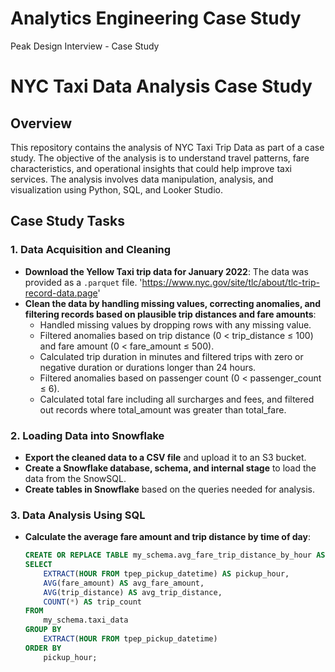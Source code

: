 # Analytics Engineering Case Study
Peak Design Interview - Case Study

# NYC Taxi Data Analysis Case Study

## Overview

This repository contains the analysis of NYC Taxi Trip Data as part of a case study. The objective of the analysis is to understand travel patterns, fare characteristics, and operational insights that could help improve taxi services. The analysis involves data manipulation, analysis, and visualization using Python, SQL, and Looker Studio.

## Case Study Tasks

### 1. Data Acquisition and Cleaning
- **Download the Yellow Taxi trip data for January 2022**: The data was provided as a `.parquet` file.
  'https://www.nyc.gov/site/tlc/about/tlc-trip-record-data.page'
- **Clean the data by handling missing values, correcting anomalies, and filtering records based on plausible trip distances and fare amounts**:
  - Handled missing values by dropping rows with any missing value.
  - Filtered anomalies based on trip distance (0 < trip_distance ≤ 100) and fare amount (0 < fare_amount ≤ 500).
  - Calculated trip duration in minutes and filtered trips with zero or negative duration or durations longer than 24 hours.
  - Filtered anomalies based on passenger count (0 < passenger_count ≤ 6).
  - Calculated total fare including all surcharges and fees, and filtered out records where total_amount was greater than total_fare.

### 2. Loading Data into Snowflake
- **Export the cleaned data to a CSV file** and upload it to an S3 bucket.
- **Create a Snowflake database, schema, and internal stage** to load the data from the SnowSQL.
- **Create tables in Snowflake** based on the queries needed for analysis.

### 3. Data Analysis Using SQL
- **Calculate the average fare amount and trip distance by time of day**:
  ```sql
  CREATE OR REPLACE TABLE my_schema.avg_fare_trip_distance_by_hour AS
  SELECT 
      EXTRACT(HOUR FROM tpep_pickup_datetime) AS pickup_hour,
      AVG(fare_amount) AS avg_fare_amount,
      AVG(trip_distance) AS avg_trip_distance,
      COUNT(*) AS trip_count
  FROM 
      my_schema.taxi_data
  GROUP BY 
      EXTRACT(HOUR FROM tpep_pickup_datetime)
  ORDER BY 
      pickup_hour;

